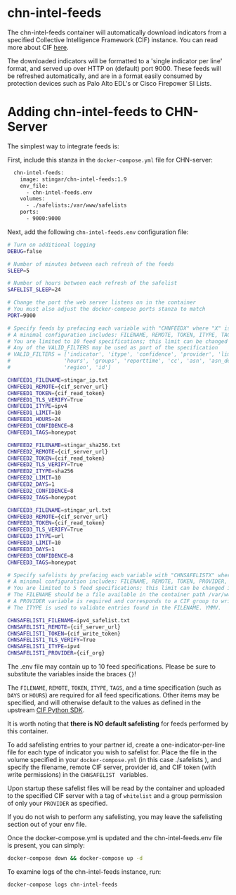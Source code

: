 chn-intel-feeds
=============
The chn-intel-feeds container will automatically download indicators from a specified Collective 
Intelligence Framework (CIF) instance. You can read more about CIF [here](https://csirtgadgets.com/collective-intelligence-framework/). 

The downloaded indicators will be formatted to a 'single indicator per line' format, and served up over HTTP on 
(default) port 9000. These feeds will be refreshed automatically, and are in a format easily consumed by protection 
devices such as Palo Alto EDL's or Cisco Firepower SI Lists. 

# Adding chn-intel-feeds to CHN-Server
The simplest way to integrate feeds is:

First, include this stanza in the `docker-compose.yml` file for CHN-server:
```dockerfile
  chn-intel-feeds:
    image: stingar/chn-intel-feeds:1.9
    env_file:
      - chn-intel-feeds.env
    volumes:
      - ./safelists:/var/www/safelists
    ports:
      - 9000:9000
```
Next, add the following `chn-intel-feeds.env` configuration file:
```bash
# Turn on additional logging
DEBUG=false

# Number of minutes between each refresh of the feeds
SLEEP=5

# Number of hours between each refresh of the safelist
SAFELIST_SLEEP=24

# Change the port the web server listens on in the container
# You must also adjust the docker-compose ports stanza to match
PORT=9000

# Specify feeds by prefacing each variable with "CHNFEEDX" where "X" is the feed number
# A minimal configuration includes: FILENAME, REMOTE, TOKEN, ITYPE, TAGS, and DAYS or HOURS
# You are limited to 10 feed specifications; this limit can be changed in code
# Any of the VALID_FILTERS may be used as part of the specification
# VALID_FILTERS = ['indicator', 'itype', 'confidence', 'provider', 'limit', 'application', 'nolog', 'tags', 'days',
#                 'hours', 'groups', 'reporttime', 'cc', 'asn', 'asn_desc', 'rdata', 'firsttime', 'lasttime',
#                 'region', 'id']

CHNFEED1_FILENAME=stingar_ip.txt
CHNFEED1_REMOTE={cif_server_url}
CHNFEED1_TOKEN={cif_read_token}
CHNFEED1_TLS_VERIFY=True
CHNFEED1_ITYPE=ipv4
CHNFEED1_LIMIT=10
CHNFEED1_HOURS=24
CHNFEED1_CONFIDENCE=8
CHNFEED1_TAGS=honeypot

CHNFEED2_FILENAME=stingar_sha256.txt
CHNFEED2_REMOTE={cif_server_url}
CHNFEED2_TOKEN={cif_read_token}
CHNFEED2_TLS_VERIFY=True
CHNFEED2_ITYPE=sha256
CHNFEED2_LIMIT=10
CHNFEED2_DAYS=1
CHNFEED2_CONFIDENCE=8
CHNFEED2_TAGS=honeypot

CHNFEED3_FILENAME=stingar_url.txt
CHNFEED3_REMOTE={cif_server_url}
CHNFEED3_TOKEN={cif_read_token}
CHNFEED3_TLS_VERIFY=True
CHNFEED3_ITYPE=url
CHNFEED3_LIMIT=10
CHNFEED3_DAYS=1
CHNFEED3_CONFIDENCE=8
CHNFEED3_TAGS=honeypot

# Specify safelists by prefacing each variable with "CHNSAFELISTX" where "X" is the safelist number
# A minimal configuration includes: FILENAME, REMOTE, TOKEN, PROVIDER, and ITYPE
# You are limited to 5 feed specifications; this limit can be changed in code
# The FILENAME should be a file available in the container path /var/www/safelists
# A PROVIDER variable is required and corresponds to a CIF group to write the safelist to
# The ITYPE is used to validate entries found in the FILENAME. YMMV.

CHNSAFELIST1_FILENAME=ipv4_safelist.txt
CHNSAFELIST1_REMOTE={cif_server_url}
CHNSAFELIST1_TOKEN={cif_write_token}
CHNSAFELIST1_TLS_VERIFY=True
CHNSAFELIST1_ITYPE=ipv4
CHNSAFELIST1_PROVIDER={cif_org}
```
The .env file may contain up to 10 feed specifications. Please be sure to substitute the variables inside the braces
 `{}`! 

The `FILENAME`, `REMOTE`, `TOKEN`, `ITYPE`, `TAGS`, and a time specification (such as `DAYS` or `HOURS`) are required 
for all feed specifications. Other items may be specified, and will otherwise default to the values as defined in the 
upstream [CIF Python SDK](https://github.com/csirtgadgets/bearded-avenger-sdk-py/wiki).

It is worth noting that **there is NO default safelisting** for feeds performed by this container.

To add safelisting entries to your partner id, create a one-indicator-per-line file for each type of indicator you
 wish to safelist for. Place the file in the volume specified in your `docker-compose.yml` (in this case ./safelists
 ), and specify the filename, remote CIF server, provider id, and CIF token (with write permissions) in the `CHNSAFELIST
 ` variables. 
 
Upon startup these safelist files will be read by the container and uploaded to the specified CIF server with a tag
 of `whitelist` and a group permission of only your `PROVIDER` as specified. 
 
If you do not wish to perform any safelisting, you may leave the safelisting section out of your env file.

Once the docker-compose.yml is updated and the chn-intel-feeds.env file is 
present, you can simply:

```bash
docker-compose down && docker-compose up -d
```
To examine logs of the chn-intel-feeds instance, run:

```bash
docker-compose logs chn-intel-feeds
```

